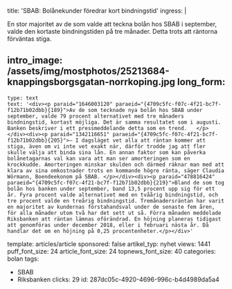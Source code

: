 title: 'SBAB: Bolånekunder föredrar kort bindningstid'
ingress: |
  <p>En stor majoritet av de som valde att teckna bolån hos SBAB i september, valde den kortaste bindningstiden på tre månader. Detta trots att räntorna förväntas stiga.
  </p>
  
intro_image: /assets/img/mostphotos/25213684-knappingsborgsgatan-norrkoping.jpg
long_form:
  -
    type: text
    text: '<div><p paraid="1646003120" paraeid="{4709c5fc-f07c-4f21-bc7f-f12b71b02dbb}{189}">Av de som tecknade nya bolån hos SBAB under september, valde 79 procent alternativet med tre månaders bindningstid, kortast möjliga. Det är samma resultatet som i augusti. Banken beskriver i ett pressmeddelande detta som en trend.   </p></div><div><p paraid="1342116651" paraeid="{4709c5fc-f07c-4f21-bc7f-f12b71b02dbb}{205}">– I dagsläget vet alla att räntan kommer att stiga, även om vi inte vet exakt när, därför trodde jag att fler skulle välja att binda sina lån. En annan faktor som kan påverka bolånetagarnas val kan vara att man ser amorteringen som en krockkudde. Amorteringen minskar skulden och därmed räknar man med att klara av sina omkostnader trots en kommande högre ränta, säger Claudia Wörmann, Boendeekonom på SBAB. </p></div><div><p paraid="478816424" paraeid="{4709c5fc-f07c-4f21-bc7f-f12b71b02dbb}{219}">Bland de som tog bolån hos banken under september, band 13,5 procent upp sig för ett år. Fyra procent valde alternativet med en tvåårig bindningstid, och tre procent valde en treårig bindningstid. Tremånadersräntan har varit en majoritet av kundernas förstahandsval under de senaste fem åren, för alla månader utom två har det sett ut så. Förra månaden meddelade Riksbanken att räntan lämnas oförändrad. En höjning planeras tidigast att genomföras under december 2018, eller i februari nästa år. Då handlar det om en höjning på 0,25 procentenheter.</p></div>'
template: articles/article
sponsored: false
artikel_typ: nyhet
views: 1441
puff_font_size: 24
article_font_size: 24
topnews_font_size: 40
categories: bolan
tags:
  - SBAB
  - Riksbanken
clicks: 29
id: 287dc05c-4920-4696-996c-b4d4989da5a4
